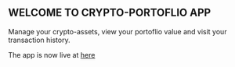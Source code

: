 ## WELCOME TO CRYPTO-PORTOFLIO APP

Manage your crypto-assets, view your portoflio value and visit your transaction history.

The app is now live at [here](https://floating-sands-23365.herokuapp.com/)